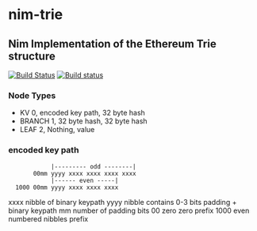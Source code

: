 # nim-trie
Nim Implementation of the Ethereum Trie structure
---

[![Build Status][badge-nimtrie-travisci]][nimtrie-travisci]
[![Build status][badge-nimtrie-appveyor]][nimtrie-appveyor]

### Node Types
* KV
  0, encoded key path, 32 byte hash
* BRANCH
  1, 32 byte hash, 32 byte hash
* LEAF
  2, Nothing, value

### encoded key path
```text
            |--------- odd --------|
       00mm yyyy xxxx xxxx xxxx xxxx
            |------ even -----|
  1000 00mm yyyy xxxx xxxx xxxx
```

xxxx nibble of binary keypath
yyyy nibble contains 0-3 bits padding + binary keypath
mm   number of padding bits
00   zero zero prefix
1000 even numbered nibbles prefix


[nimtrie-travisci]: https://travis-ci.org/status-im/nim-trie
[nimtrie-appveyor]: https://ci.appveyor.com/project/jarradh/nim-trie
[badge-nimtrie-travisci]: https://travis-ci.org/status-im/nim-trie.svg?branch=master
[badge-nimtrie-appveyor]: https://ci.appveyor.com/api/projects/status/github/jarradh/nim-trie?svg=true

